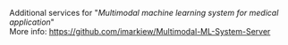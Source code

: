 Additional services for "*Multimodal machine learning system for medical application*" \
More info: https://github.com/imarkiew/Multimodal-ML-System-Server
